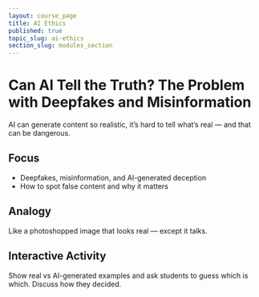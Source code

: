 ```yaml
---
layout: course_page
title: AI Ethics
published: true
topic_slug: ai-ethics
section_slug: modules_section
---
```


# Can AI Tell the Truth? The Problem with Deepfakes and Misinformation

AI can generate content so realistic, it’s hard to tell what’s real — and that can be dangerous.

## Focus
- Deepfakes, misinformation, and AI-generated deception
- How to spot false content and why it matters

## Analogy
Like a photoshopped image that looks real — except it talks.

## Interactive Activity
Show real vs AI-generated examples and ask students to guess which is which. Discuss how they decided.
